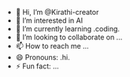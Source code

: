 - 👋 Hi, I’m @Kirathi-creator
- 👀 I’m interested in AI
- 🌱 I’m currently learning .coding.
- 💞️ I’m looking to collaborate on ...
- 📫 How to reach me ...
- 😄 Pronouns: .hi.
- ⚡ Fun fact: ...

<!---
Kirathi-creator/Kirathi-creator is a ✨ special ✨ repository because its `README.md` (this file) appears on your GitHub profile.
You can click the Preview link to take a look at your changes.
--->
